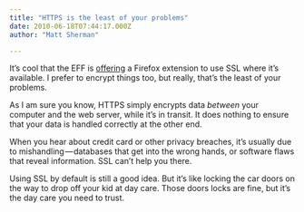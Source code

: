 ```yaml
---
title: "HTTPS is the least of your problems"
date: 2010-06-18T07:44:17.000Z
author: "Matt Sherman"

---
```


It’s cool that the EFF is [offering](http://arstechnica.com/open-source/news/2010/06/eff-announces-web-encryption-add-on-for-firefox.ars) a Firefox extension to use SSL where it’s available. I prefer to encrypt things too, but really, that’s the least of your problems.

As I am sure you know, HTTPS simply encrypts data _between_ your computer and the web server, while it’s in transit. It does nothing to ensure that your data is handled correctly at the other end.

When you hear about credit card or other privacy breaches, it’s usually due to mishandling — databases that get into the wrong hands, or software flaws that reveal information. SSL can’t help you there.

Using SSL by default is still a good idea. But it’s like locking the car doors on the way to drop off your kid at day care. Those doors locks are fine, but it’s the day care you need to trust.
